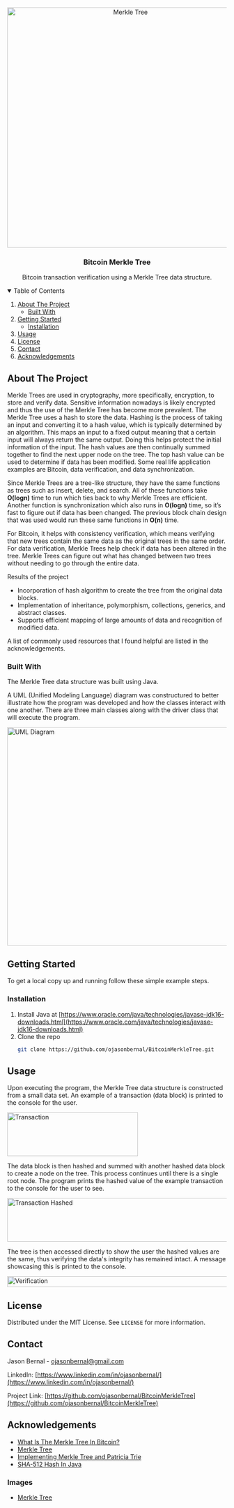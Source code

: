 <!-- PROJECT LOGO -->
<br />
<p align="center">
  <a>
    <img src="images/merkleTree.png" alt="Merkle Tree" width="550" height="auto">
  </a>
  <h3 align="center">Bitcoin Merkle Tree</h3>
  <p align="center">
    Bitcoin transaction verification using a Merkle Tree data structure.
  </p>
</p>



<!-- TABLE OF CONTENTS -->
<details open="open">
  <summary>Table of Contents</summary>
  <ol>
    <li>
      <a href="#about-the-project">About The Project</a>
      <ul>
        <li><a href="#built-with">Built With</a></li>
      </ul>
    </li>
    <li>
      <a href="#getting-started">Getting Started</a>
      <ul>
        <li><a href="#installation">Installation</a></li>
      </ul>
    </li>
    <li><a href="#usage">Usage</a></li>
    <li><a href="#license">License</a></li>
    <li><a href="#contact">Contact</a></li>
    <li><a href="#acknowledgements">Acknowledgements</a></li>
  </ol>
</details>



<!-- ABOUT THE PROJECT -->
## About The Project
Merkle Trees are used in cryptography, more specifically, encryption, to store and verify data. Sensitive information nowadays is likely encrypted and thus the use of the Merkle Tree has become more prevalent. The Merkle Tree uses a hash to store the data. Hashing is the process of taking an input and converting it to a hash value, which is typically determined by an algorithm. This maps an input to a fixed output meaning that a certain input will always return the same output. Doing this helps protect the initial information of the input. The hash values are then continually summed together to find the next upper node on the tree. The top hash value can be used to determine if data has been modified. Some real life application examples are Bitcoin, data verification, and data synchronization.

Since Merkle Trees are a tree-like structure, they have the same functions as trees such as insert, delete, and search. All of these functions take **O(logn)** time to run which ties back to why Merkle Trees are efficient. Another function is synchronization which also runs in **O(logn)** time, so it’s fast to figure out if data has been changed. The previous block chain design that was used would run these same functions in **O(n)** time.

For Bitcoin, it helps with consistency verification, which means verifying that new trees contain the same data as the original trees in the same order. For data verification, Merkle Trees help check if data has been altered in the tree. Merkle Trees can figure out what has changed between two trees without needing to go through the entire data.

Results of the project
* Incorporation of hash algorithm to create the tree from the original data blocks.
* Implementation of inheritance, polymorphism, collections, generics, and abstract classes.
* Supports efficient mapping of large amounts of data and recognition of modified data.

A list of commonly used resources that I found helpful are listed in the acknowledgements.

### Built With

The Merkle Tree data structure was built using Java.

A UML (Unified Modeling Language) diagram was constructured to better illustrate how the program was developed and how the classes interact with one another. There are three main classes along with the driver class that will execute the program.

<img src="images/UML.png" alt="UML Diagram" width="700" height="500">

<!-- GETTING STARTED -->
## Getting Started

To get a local copy up and running follow these simple example steps.

### Installation

1. Install Java at [https://www.oracle.com/java/technologies/javase-jdk16-downloads.html](https://www.oracle.com/java/technologies/javase-jdk16-downloads.html)
2. Clone the repo
   ```sh
   git clone https://github.com/ojasonbernal/BitcoinMerkleTree.git
   ```


<!-- USAGE EXAMPLES -->
## Usage

Upon executing the program, the Merkle Tree data structure is constructed from a small data set. An example of a transaction (data block) is printed to the console for the user.

<img src="images/transaction.PNG" alt="Transaction" width="300" height="100">

The data block is then hashed and summed with another hashed data block to create a node on the tree. This process continues until there is a single root node. The program prints the hashed value of the example transaction to the console for the user to see. 

<img src="images/transactionHashed.PNG" alt="Transaction Hashed" width="800" height="100">

The tree is then accessed directly to show the user the hashed values are the same, thus verifying the data's integrity has remained intact. A message showcasing this is printed to the console.

<img src="images/verification.PNG" alt="Verification" width="600" height="25">





<!-- LICENSE -->
## License

Distributed under the MIT License. See `LICENSE` for more information.



<!-- CONTACT -->
## Contact

Jason Bernal - ojasonbernal@gmail.com

LinkedIn: [https://www.linkedin.com/in/ojasonbernal/](https://www.linkedin.com/in/ojasonbernal/)

Project Link: [https://github.com/ojasonbernal/BitcoinMerkleTree](https://github.com/ojasonbernal/BitcoinMerkleTree)



<!-- ACKNOWLEDGEMENTS -->
## Acknowledgements
* [What Is The Merkle Tree In Bitcoin?](https://www.youtube.com/watch?v=V6gLY-1G4Mc)
* [Merkle Tree](https://en.bitcoinwiki.org/wiki/Merkle_tree)
* [Implementing Merkle Tree and Patricia Trie](https://medium.com/coinmonks/implementing-merkle-tree-and-patricia-trie-b8badd6d9591)
* [SHA-512 Hash In Java](https://www.geeksforgeeks.org/sha-512-hash-in-java/?ref=rp)

### Images
* [Merkle Tree](https://en.bitcoinwiki.org/upload/en/images/thumb/9/95/Hash_Tree.svg/1000px-Hash_Tree.svg.png)

